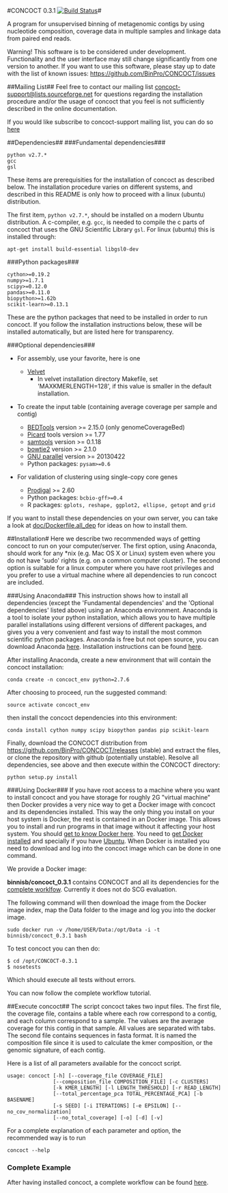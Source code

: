 #CONCOCT 0.3.1 [![Build Status](https://travis-ci.org/BinPro/CONCOCT.png?branch=master)](https://travis-ci.org/BinPro/CONCOCT)#

A program for unsupervised binning of metagenomic contigs by using nucleotide composition, 
coverage data in multiple samples and linkage data from paired end reads.

Warning! This software is to be considered under development. Functionality and the user interface may still change significantly from one version to another.
If you want to use this software, please stay up to date with the list of known issues:
https://github.com/BinPro/CONCOCT/issues

##Mailing List##
Feel free to contact our mailing list concoct-support@lists.sourceforge.net for questions regarding the installation procedure and/or the usage of concoct that you feel is not sufficiently described in the online documentation. 

If you would like subscribe to concoct-support mailing list, you can do so [here](https://lists.sourceforge.net/lists/listinfo/concoct-support)

##Dependencies##
###Fundamental dependencies###
```
python v2.7.*
gcc
gsl
```

These items are prerequisities for the installation of concoct as described below. The installation procedure varies on different systems, and described in this README is only how to proceed with a linux (ubuntu) distribution.

The first item, ```python v2.7.*```, should be installed on a modern Ubuntu distribution. A c-compiler, e.g. ```gcc```, is needed to compile the c parts of concoct that uses the GNU Scientific Library ```gsl```. For linux (ubuntu) this is installed through:
```
apt-get install build-essential libgsl0-dev
```
###Python packages###
```
cython>=0.19.2
numpy>=1.7.1
scipy>=0.12.0
pandas>=0.11.0
biopython>=1.62b
scikit-learn>=0.13.1
```
These are the python packages that need to be installed in order to run concoct. If you follow the installation instructions below, these will be installed automatically, but are listed here for transparency. 

###Optional dependencies###
* For assembly, use your favorite, here is one
    * [Velvet](http://www.ebi.ac.uk/~zerbino/velvet/)
        * In velvet installation directory Makefile, set 'MAXKMERLENGTH=128', if this value is smaller in the default installation.


* To create the input table (containing average coverage per sample and contig)
    * [BEDTools](https://github.com/arq5x/bedtools2/releases) version >= 2.15.0 (only genomeCoverageBed)
    * [Picard](https://launchpad.net/ubuntu/+source/picard-tools/) tools version >= 1.77
    * [samtools](http://samtools.sourceforge.net/) version >= 0.1.18
    * [bowtie2](http://bowtie-bio.sourceforge.net/bowtie2/manual.shtml) version >= 2.1.0
    * [GNU parallel](http://www.gnu.org/software/parallel/) version >= 20130422
    * Python packages: ```pysam>=0.6```

* For validation of clustering using single-copy core genes
    * [Prodigal](http://prodigal.ornl.gov/) >= 2.60
    * Python packages: ```bcbio-gff>=0.4```
    * R packages: ```gplots, reshape, ggplot2, ellipse, getopt``` and ```grid```

If you want to install these dependencies on your own server, you can take a look at [doc/Dockerfile.all_dep](doc/Dockerfile.all_dep) for ideas on how to install them.

##Installation#
Here we describe two recommended ways of getting concoct to run on your computer/server. The first option, using Anaconda, should work for any *nix (e.g. Mac OS X or Linux) system even where you do not have 'sudo' rights (e.g. on a common computer cluster). The second option is suitable for a linux computer where you have root privileges and you prefer to use a virtual machine where all dependencies to run concoct are included.

###Using Anaconda###
This instruction shows how to install all dependencies (except the 'Fundamental dependencies' and the 'Optional dependencies' listed above) using an Anaconda environment. Anaconda is a tool to isolate your python installation, which allows you to have multiple parallel installations using different versions of different packages, and gives you a very convenient and fast way to install the most common scientific python packages. Anaconda is free but not open source, you can download Anaconda [here](https://store.continuum.io/cshop/anaconda/). Installation instructions can be found [here](http://docs.continuum.io/anaconda/install.html).

After installing Anaconda, create a new environment that will contain the concoct installation:
```
conda create -n concoct_env python=2.7.6
```
After choosing to proceed, run the suggested command:
```
source activate concoct_env
```
then install the concoct dependencies into this environment:
```
conda install cython numpy scipy biopython pandas pip scikit-learn
```
Finally, download the CONCOCT distribution from https://github.com/BinPro/CONCOCT/releases (stable) and extract the files, or clone the repository with github (potentially unstable). Resolve all dependencies, see above and then execute within the CONCOCT directory:
```
python setup.py install
```

###Using Docker###
If you have root access to a machine where you want to install concoct and you have storage for roughly 2G "virtual machine" then Docker provides a very nice way to get a Docker image with concoct and its dependencies installed. This way the only thing you install on your host system is Docker, the rest is contained in an Docker image. This allows you to install and run programs in that image without it affecting your host system. You should [get to know Docker here](https://www.docker.io/the_whole_story/).
You need to [get Docker installed](https://www.docker.io/gettingstarted/) and specially if you have [Ubuntu](http://docs.docker.io/en/latest/installation/ubuntulinux/). When Docker is installed you need to download and log into the concoct image which can be done in one command.

We provide a Docker image:

<b>binnisb/concoct_0.3.1</b> contains CONCOCT and all its dependencies for the [complete worklfow](doc/complete_example.md). Currently it does not do SCG evaluation.

The following command will then download the image from the Docker image index, map the Data folder to the image and log you into the docker image.
```
sudo docker run -v /home/USER/Data:/opt/Data -i -t binnisb/concoct_0.3.1 bash
```
To test concoct you can then do:
```
$ cd /opt/CONCOCT-0.3.1
$ nosetests
```
Which should execute all tests without errors.

You can now follow the complete workflow tutorial.

##Execute concoct##
The script concoct takes two input files. The first file, the coverage
file, contains a table where each row correspond to a contig, and each
column correspond to a sample. The values are the average coverage for
this contig in that sample. All values are separated with tabs. The second file contains sequences in fasta format. It is named the 
composition file since it is used to calculate the kmer composition,
or the genomic signature, of each contig.

Here is a list of all parameters available for the concoct script.
```
usage: concoct [-h] [--coverage_file COVERAGE_FILE]
               [--composition_file COMPOSITION_FILE] [-c CLUSTERS]
               [-k KMER_LENGTH] [-l LENGTH_THRESHOLD] [-r READ_LENGTH]
               [--total_percentage_pca TOTAL_PERCENTAGE_PCA] [-b BASENAME]
               [-s SEED] [-i ITERATIONS] [-e EPSILON] [--no_cov_normalization]
               [--no_total_coverage] [-o] [-d] [-v]
```

For a complete explanation of each parameter and option, the recommended way is to run


```
concoct --help
```

### Complete Example ###
After having installed concoct, a complete workflow can be found [here](doc/complete_example.md).

